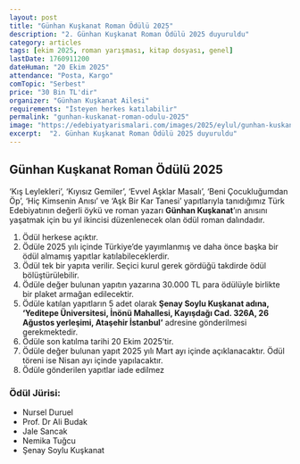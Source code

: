 ```yaml
---
layout: post
title: "Günhan Kuşkanat Roman Ödülü 2025"
description: "2. Günhan Kuşkanat Roman Ödülü 2025 duyuruldu"
category: articles
tags: [ekim 2025, roman yarışması, kitap dosyası, genel]
lastDate: 1760911200
dateHuman: "20 Ekim 2025"
attendance: "Posta, Kargo"
comTopic: "Serbest"
price: "30 Bin TL'dir"
organizer: "Günhan Kuşkanat Ailesi"
requirements: "İsteyen herkes katılabilir"
permalink: "gunhan-kuskanat-roman-odulu-2025"
image: "https://edebiyatyarismalari.com/images/2025/eylul/gunhan-kuskanat-roman-odulu-2025.png"
excerpt:  "2. Günhan Kuşkanat Roman Ödülü 2025 duyuruldu"
---
```


## Günhan Kuşkanat Roman Ödülü 2025

‘Kış Leylekleri’, ‘Kıyısız Gemiler’, ‘Evvel Aşklar Masalı’, ‘Beni Çocukluğumdan Öp’, ‘Hiç Kimsenin Anısı’ ve ‘Aşk Bir Kar Tanesi’ yapıtlarıyla tanıdığımız Türk Edebiyatının değerli öykü ve roman yazarı **Günhan Kuşkanat**’ın anısını yaşatmak için bu yıl ikincisi düzenlenecek olan ödül roman dalındadır.

1. Ödül herkese açıktır.
2. Ödüle 2025 yılı içinde Türkiye’de yayımlanmış ve daha önce başka bir ödül almamış yapıtlar katılabileceklerdir.
3. Ödül tek bir yapıta verilir. Seçici kurul gerek gördüğü takdirde ödül bölüştürülebilir.
4. Ödüle değer bulunan yapıtın yazarına 30.000 TL para ödülüyle birlikte bir plaket armağan edilecektir.
5. Ödüle katılan yapıtların 5 adet olarak **Şenay Soylu Kuşkanat adına, ‘Yeditepe Üniversitesi, İnönü Mahallesi, Kayışdağı Cad. 326A, 26 Ağustos yerleşimi, Ataşehir İstanbul’** adresine gönderilmesi gerekmektedir.
6. Ödüle son katılma tarihi 20 Ekim 2025’tir.
7. Ödüle değer bulunan yapıt 2025 yılı Mart ayı içinde açıklanacaktır. Ödül töreni ise Nisan ayı içinde yapılacaktır.
8. Ödüle gönderilen yapıtlar iade edilmez

### Ödül Jürisi:
- Nursel Duruel  
- Prof. Dr Ali Budak  
- Jale Sancak  
- Nemika Tuğcu
- Şenay Soylu Kuşkanat  
